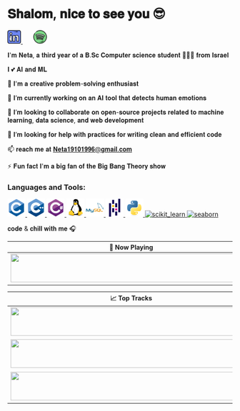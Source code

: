 # 𝐒𝐡𝐚𝐥𝐨𝐦, 𝐧𝐢𝐜𝐞 𝐭𝐨 𝐬𝐞𝐞 𝐲𝐨𝐮 😎
<p align="left">
<a href="https://www.linkedin.com/in/neta-robinzon-butbul-899499282?utm_source=share&utm_campaign=share_via&utm_content=profile&utm_medium=android_app" target="_blank">
    <img height="30" src="https://raw.githubusercontent.com/AbhishekMaira10/AbhishekMaira10/master/linkedin.png?raw=true">
</a>&nbsp;&nbsp;&nbsp;&nbsp;&nbsp;
<a href="https://open.spotify.com/user/8q058td4ynjeztfx5io86m5pt](https://open.spotify.com/playlist/5MPv3Ox4MiFif9LQG6bOqZ?si=2RWJnqohSBikvJy5DSCWGA" target="_blank"><img height="30" src="https://raw.githubusercontent.com/AbhishekMaira10/AbhishekMaira10/master/Resources/png/spotify.png?raw=true"></a>&nbsp;&nbsp;&nbsp;&nbsp;&nbsp;

𝐈'𝐦 𝐍𝐞𝐭𝐚,
𝐚 𝐭𝐡𝐢𝐫𝐝 𝐲𝐞𝐚𝐫 𝐨𝐟 𝐚 𝐁.𝐒𝐜 𝐂𝐨𝐦𝐩𝐮𝐭𝐞𝐫 𝐬𝐜𝐢𝐞𝐧𝐜𝐞 𝐬𝐭𝐮𝐝𝐞𝐧𝐭 👩🏻‍💻 𝐟𝐫𝐨𝐦 𝐈𝐬𝐫𝐚𝐞𝐥

𝐈 💕 𝐀𝐈 𝐚𝐧𝐝 𝐌𝐋

🤯 𝐈'𝐦 𝐚 𝐜𝐫𝐞𝐚𝐭𝐢𝐯𝐞 𝐩𝐫𝐨𝐛𝐥𝐞𝐦-𝐬𝐨𝐥𝐯𝐢𝐧𝐠 𝐞𝐧𝐭𝐡𝐮𝐬𝐢𝐚𝐬𝐭

🔭 𝐈’𝐦 𝐜𝐮𝐫𝐫𝐞𝐧𝐭𝐥𝐲 𝐰𝐨𝐫𝐤𝐢𝐧𝐠 𝐨𝐧 𝐚𝐧 𝐀𝐈 𝐭𝐨𝐨𝐥 𝐭𝐡𝐚𝐭 𝐝𝐞𝐭𝐞𝐜𝐭𝐬 𝐡𝐮𝐦𝐚𝐧 𝐞𝐦𝐨𝐭𝐢𝐨𝐧𝐬

👯 𝐈’𝐦 𝐥𝐨𝐨𝐤𝐢𝐧𝐠 𝐭𝐨 𝐜𝐨𝐥𝐥𝐚𝐛𝐨𝐫𝐚𝐭𝐞 𝐨𝐧 𝐨𝐩𝐞𝐧-𝐬𝐨𝐮𝐫𝐜𝐞 𝐩𝐫𝐨𝐣𝐞𝐜𝐭𝐬 𝐫𝐞𝐥𝐚𝐭𝐞𝐝 𝐭𝐨 𝐦𝐚𝐜𝐡𝐢𝐧𝐞 𝐥𝐞𝐚𝐫𝐧𝐢𝐧𝐠, 𝐝𝐚𝐭𝐚 𝐬𝐜𝐢𝐞𝐧𝐜𝐞, 𝐚𝐧𝐝 𝐰𝐞𝐛 𝐝𝐞𝐯𝐞𝐥𝐨𝐩𝐦𝐞𝐧𝐭

🤝 𝐈’𝐦 𝐥𝐨𝐨𝐤𝐢𝐧𝐠 𝐟𝐨𝐫 𝐡𝐞𝐥𝐩 𝐰𝐢𝐭𝐡 𝐩𝐫𝐚𝐜𝐭𝐢𝐜𝐞𝐬 𝐟𝐨𝐫 𝐰𝐫𝐢𝐭𝐢𝐧𝐠 𝐜𝐥𝐞𝐚𝐧 𝐚𝐧𝐝 𝐞𝐟𝐟𝐢𝐜𝐢𝐞𝐧𝐭 𝐜𝐨𝐝𝐞

📫 𝐫𝐞𝐚𝐜𝐡 𝐦𝐞 𝐚𝐭 𝐍𝐞𝐭𝐚𝟏𝟗𝟏𝟎𝟏𝟗𝟗𝟔@𝐠𝐦𝐚𝐢𝐥.𝐜𝐨𝐦

⚡ 𝐅𝐮𝐧 𝐟𝐚𝐜𝐭 𝐈'𝐦 𝐚 𝐛𝐢𝐠 𝐟𝐚𝐧 𝐨𝐟 𝐭𝐡𝐞 𝐁𝐢𝐠 𝐁𝐚𝐧𝐠 𝐓𝐡𝐞𝐨𝐫𝐲 𝐬𝐡𝐨𝐰


<h3 align="left">Languages and Tools:</h3>
<p align="left"> <a href="https://www.cprogramming.com/" target="_blank" rel="noreferrer"> <img src="https://raw.githubusercontent.com/devicons/devicon/master/icons/c/c-original.svg" alt="c" width="40" height="40"/> </a> <a href="https://www.w3schools.com/cpp/" target="_blank" rel="noreferrer"> <img src="https://raw.githubusercontent.com/devicons/devicon/master/icons/cplusplus/cplusplus-original.svg" alt="cplusplus" width="40" height="40"/> </a> <a href="https://www.w3schools.com/cs/" target="_blank" rel="noreferrer"> <img src="https://raw.githubusercontent.com/devicons/devicon/master/icons/csharp/csharp-original.svg" alt="csharp" width="40" height="40"/> </a> <a href="https://www.linux.org/" target="_blank" rel="noreferrer"> <img src="https://raw.githubusercontent.com/devicons/devicon/master/icons/linux/linux-original.svg" alt="linux" width="40" height="40"/> </a> <a href="https://www.mysql.com/" target="_blank" rel="noreferrer"> <img src="https://raw.githubusercontent.com/devicons/devicon/master/icons/mysql/mysql-original-wordmark.svg" alt="mysql" width="40" height="40"/> </a> <a href="https://pandas.pydata.org/" target="_blank" rel="noreferrer"> <img src="https://raw.githubusercontent.com/devicons/devicon/2ae2a900d2f041da66e950e4d48052658d850630/icons/pandas/pandas-original.svg" alt="pandas" width="40" height="40"/> </a> <a href="https://www.python.org" target="_blank" rel="noreferrer"> <img src="https://raw.githubusercontent.com/devicons/devicon/master/icons/python/python-original.svg" alt="python" width="40" height="40"/> </a> <a href="https://scikit-learn.org/" target="_blank" rel="noreferrer"> <img src="https://upload.wikimedia.org/wikipedia/commons/0/05/Scikit_learn_logo_small.svg" alt="scikit_learn" width="40" height="40"/> </a> <a href="https://seaborn.pydata.org/" target="_blank" rel="noreferrer"> <img src="https://seaborn.pydata.org/_images/logo-mark-lightbg.svg" alt="seaborn" width="40" height="40"/> </a> </p>




𝐜𝐨𝐝𝐞 & 𝐜𝐡𝐢𝐥𝐥 𝐰𝐢𝐭𝐡 𝐦𝐞 🎧


| 🎵 Now Playing                                                                                                                    |
| ------------------------------------------------------------------------------------------------------------------------------ |
| <a href="https://status.nmoo.dev/now-playing?open"><img src="https://status.nmoo.dev/now-playing" width="540" height="64"></a> |


<table>
  <thead>
    <tr>
      <th>📈 Top Tracks</th>
    </tr>
  </thead>
  <tbody>
    <tr>
      <td><a href="https://status.nmoo.dev/top-tracks?i=1&open"><img src="https://status.nmoo.dev/top-tracks?i=1" width="540" height="64"></a></td>
    </tr>
    <tr></tr> <!-- hide gray row -->
    <tr>
      <td><a href="https://status.nmoo.dev/top-tracks?i=2&open"><img src="https://status.nmoo.dev/top-tracks?i=2" width="540" height="64"></a></td>
    </tr>
    <tr></tr> <!-- hide gray row -->
    <tr>
      <td><a href="https://status.nmoo.dev/top-tracks?i=3&open"><img src="https://status.nmoo.dev/top-tracks?i=3" width="540" height="64"></a></td>
    </tr>
  </tbody>
</table>

